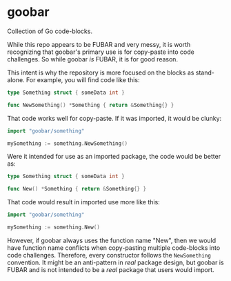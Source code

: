 # goobar

Collection of Go code-blocks.

While this repo appears to be FUBAR and very messy, it is worth recognizing that goobar's primary use is for copy-paste into code challenges. So while goobar *is* FUBAR, it is for good reason.

This intent is why the repository is more focused on the blocks as stand-alone. For example, you will find code like this:

```go
type Something struct { someData int }

func NewSomething() *Something { return &Something{} }
```

That code works well for copy-paste. If it was imported, it would be clunky:

```go
import "goobar/something"

mySomething := something.NewSomething()
```

Were it intended for use as an imported package, the code would be better as:

```go
type Something struct { someData int }

func New() *Something { return &Something{} }
```

That code would result in imported use more like this:

```go
import "goobar/something"

mySomething := something.New()
```

However, if goobar always uses the function name "New", then we would have function name conflicts when copy-pasting multiple code-blocks into code challenges. Therefore, every constructor follows the `NewSomething` convention. It might be an anti-pattern in *real* package design, but goobar is FUBAR and is not intended to be a *real* package that users would import.
